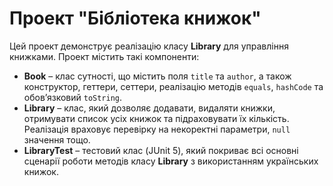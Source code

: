 # Проект "Бібліотека книжок"

Цей проект демонструє реалізацію класу **Library** для управління книжками. Проект містить такі компоненти:

- **Book** – клас сутності, що містить поля `title` та `author`, а також конструктор, геттери, сеттери, реалізацію методів `equals`, `hashCode` та обов’язковий `toString`.
- **Library** – клас, який дозволяє додавати, видаляти книжки, отримувати список усіх книжок та підраховувати їх кількість. Реалізація враховує перевірку на некоректні параметри, `null` значення тощо.
- **LibraryTest** – тестовий клас (JUnit 5), який покриває всі основні сценарії роботи методів класу **Library** з використанням українських книжок.
